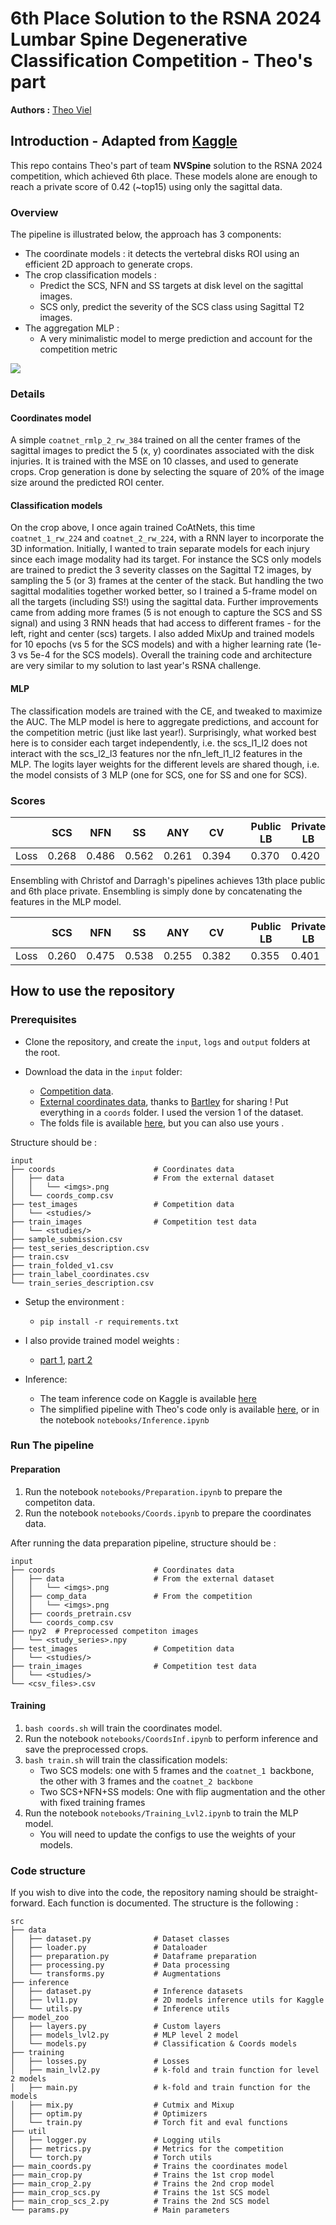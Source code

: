 # 6th Place Solution to the RSNA 2024 Lumbar Spine Degenerative Classification Competition - Theo's part

**Authors :** [Theo Viel](https://github.com/TheoViel)

## Introduction - Adapted from [Kaggle](https://www.kaggle.com/competitions/rsna-2024-lumbar-spine-degenerative-classification/discussion/541813)

This repo contains Theo's part of team **NVSpine** solution to the RSNA 2024 competition, which achieved 6th place. These models alone are enough to reach a private score of 0.42 (~top15) using only the sagittal data.

### Overview

The pipeline is illustrated below, the approach has 3 components:
- The coordinate models : it detects the vertebral disks ROI using an efficient 2D approach to generate crops.
- The crop classification models :
    - Predict the SCS, NFN and SS targets at disk level on the sagittal images.
    - SCS only, predict the severity of the SCS class using Sagittal T2 images.
- The aggregation MLP :
    - A very minimalistic model to merge prediction and account for the competition metric

![](pipe.png)

### Details

#### Coordinates model

A simple `coatnet_rmlp_2_rw_384` trained on all the center frames of the sagittal images to predict the 5 (x, y) coordinates associated with the disk injuries. It is trained with the MSE on 10 classes, and used to generate crops. Crop generation is done by selecting the square of 20% of the image size around the predicted ROI center.

#### Classification models

On the crop above, I once again trained CoAtNets, this time `coatnet_1_rw_224` and `coatnet_2_rw_224`, with a RNN layer to incorporate the 3D information. 
Initially, I wanted to train separate models for each injury since each image modality had its target. For instance the SCS only models are trained to predict the 3 severity classes on the Sagittal T2 images, by sampling the 5 (or 3) frames at the center of the stack.
But handling the two sagittal modalities together worked better, so I trained a 5-frame model on all the targets (including SS!) using the sagittal data. 
Further improvements came from adding more frames (5 is not enough to capture the SCS and SS signal) and using 3 RNN heads that had access to different frames - for the left, right and center (scs) targets. I also added MixUp and trained models for 10 epochs (vs 5 for the SCS models) and with a higher learning rate (1e-3 vs 5e-4 for the SCS models). 
Overall the training code and architecture are very similar to my solution to last year's RSNA challenge. 

#### MLP

The classification models are trained with the CE, and tweaked to maximize the AUC. The MLP model is here to aggregate predictions, and account for the competition metric (just like last year!). Surprisingly, what worked best here is to consider each target independently, i.e. the scs_l1_l2 does not interact with the scs_l2_l3 features nor the nfn_left_l1_l2 features in the MLP. The logits layer weights for the different levels are shared though, i.e. the model consists of 3 MLP (one for SCS, one for SS and one for SCS).

### Scores

|         | SCS  | NFN  | SS   | ANY  | CV   |      |  Public LB | Private LB |
|---------|------|------|------|------|------|------|------------|------------|
| Loss    | 0.268| 0.486| 0.562| 0.261| 0.394|      | 0.370      | 0.420      |


Ensembling with Christof and Darragh's pipelines achieves 13th place public and 6th place private. Ensembling is simply done by concatenating the features in the MLP model.

|         | SCS  | NFN  | SS   | ANY  | CV   |      |  Public LB | Private LB |
|---------|------|------|------|------|------|------|------------|------------|
| Loss    | 0.260| 0.475| 0.538| 0.255| 0.382|      | 0.355      | 0.401      |


## How to use the repository

### Prerequisites

- Clone the repository, and create the `input`, `logs` and `output` folders at the root.

- Download the data in the `input` folder:
  - [Competition data](https://www.kaggle.com/competitions/rsna-2024-lumbar-spine-degenerative-classification/data). 
  - [External coordinates data](https://www.kaggle.com/datasets/brendanartley/lumbar-coordinate-pretraining-dataset/versions/1), thanks to [Bartley](https://www.kaggle.com/brendanartley) for sharing ! Put everything in a `coords` folder. I used the version 1 of the dataset.
  - The folds file is available [here](https://www.kaggle.com/datasets/theoviel/rsna-2024-debug/data?select=train_folded_v1.csv), but you can also use yours .

Structure should be :

```
input
├── coords                      # Coordinates data
│   ├── data                    # From the external dataset
│   │   └── <imgs>.png
│   └── coords_comp.csv
├── test_images                 # Competition data
│   └── <studies/>
├── train_images                # Competition test data
│   └── <studies/>
├── sample_submission.csv
├── test_series_description.csv
├── train.csv
├── train_folded_v1.csv
├── train_label_coordinates.csv
└── train_series_description.csv
```

- Setup the environment :
  - `pip install -r requirements.txt`

- I also provide trained model weights :
  - [part 1](https://www.kaggle.com/datasets/theoviel/rsna-2024-weights-1), [part 2](https://www.kaggle.com/datasets/theoviel/rsna-2024-weights-2)

- Inference:
    - The team inference code on Kaggle is available [here](https://www.kaggle.com/code/theoviel/rsna-lumbar-spine-ens)
    - The simplified pipeline with Theo's code only is available [here](https://www.kaggle.com/theoviel/rsna-lumbar-spine-inf), or in the notebook `notebooks/Inference.ipynb`


### Run The pipeline

#### Preparation

1. Run the notebook `notebooks/Preparation.ipynb` to prepare the competiton data.
2. Run the notebook `notebooks/Coords.ipynb` to prepare the coordinates data.


After running the data preparation pipeline, structure should be :

```
input
├── coords                      # Coordinates data
│   ├── data                    # From the external dataset
│   │   └── <imgs>.png
│   ├── comp_data               # From the competition
│   │   └── <imgs>.png
│   ├── coords_pretrain.csv
│   └── coords_comp.csv
├── npy2  # Preprocessed competiton images
│   └── <study_series>.npy
├── test_images                 # Competition data
│   └── <studies/>
├── train_images                # Competition test data
│   └── <studies/>
└── <csv_files>.csv
```

#### Training

1. `bash coords.sh` will train the coordinates model. 
2. Run the notebook `notebooks/CoordsInf.ipynb` to perform inference and save the preprocessed crops.
3. `bash train.sh` will train the classification models:
   - Two SCS models: one with 5 frames and the `coatnet_1 `backbone, the other with 3 frames and the `coatnet_2 backbone`
   - Two SCS+NFN+SS models: One with flip augmentation and the other with fixed training frames
4. Run the notebook `notebooks/Training_Lvl2.ipynb` to train the MLP model.
   - You will need to update the configs to use the weights of your models.

### Code structure

If you wish to dive into the code, the repository naming should be straight-forward. Each function is documented.
The structure is the following :

```
src
├── data
│   ├── dataset.py              # Dataset classes
│   ├── loader.py               # Dataloader
│   ├── preparation.py          # Dataframe preparation
│   ├── processing.py           # Data processing
│   └── transforms.py           # Augmentations
├── inference
│   ├── dataset.py              # Inference datasets
│   ├── lvl1.py                 # 2D models inference utils for Kaggle
│   └── utils.py                # Inference utils
├── model_zoo 
│   ├── layers.py               # Custom layers
│   ├── models_lvl2.py          # MLP level 2 model
│   └── models.py               # Classification & Coords models
├── training                        
│   ├── losses.py               # Losses
│   ├── main_lvl2.py            # k-fold and train function for level 2 models
│   ├── main.py                 # k-fold and train function for the models
│   ├── mix.py                  # Cutmix and Mixup
│   ├── optim.py                # Optimizers
│   └── train.py                # Torch fit and eval functions
├── util
│   ├── logger.py               # Logging utils
│   ├── metrics.py              # Metrics for the competition
│   └── torch.py                # Torch utils
├── main_coords.py              # Trains the coordinates model
├── main_crop.py                # Trains the 1st crop model
├── main_crop_2.py              # Trains the 2nd crop model
├── main_crop_scs.py            # Trains the 1st SCS model
├── main_crop_scs_2.py          # Trains the 2nd SCS model
└── params.py                   # Main parameters
``` 
